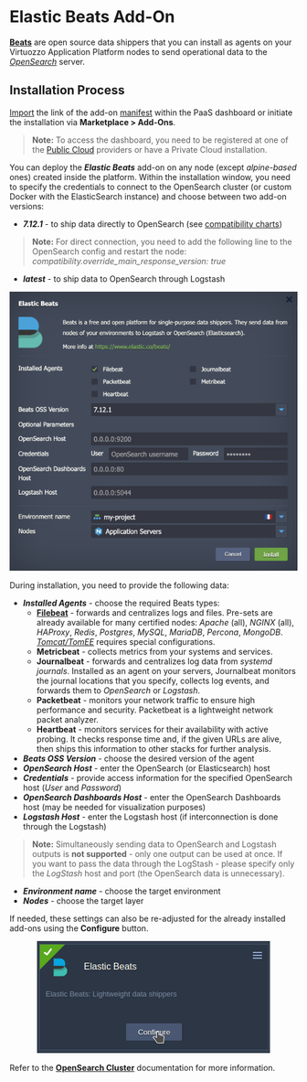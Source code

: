 # Elastic Beats Add-On

**[Beats](https://www.elastic.co/beats/)** are open source data shippers that you can install as agents on your Virtuozzo Application Platform nodes to send operational data to the *[OpenSearch](https://github.com/jelastic-jps/opensearch-cluster)* server.

## Installation Process

[Import](https://docs.jelastic.com/environment-import/) the link of the add-on [manifest](https://github.com/jelastic-jps/beats-jps-addon/blob/main/manifest.yml) within the PaaS dashboard or initiate the installation via **Marketplace > Add-Ons**.

> **Note:** To access the dashboard, you need to be registered at one of the [Public Cloud](https://www.virtuozzo.com/application-platform-partners/) providers or have a Private Cloud installation.


You can deploy the ***Elastic Beats*** add-on on any node (except *alpine-based* ones) created inside the platform. Within the installation window, you need to specify the credentials to connect to the OpenSearch cluster (or custom Docker with the ElasticSearch instance) and choose between two add-on versions:

- ***7.12.1*** - to ship data directly to OpenSearch (see [compatibility charts](https://opensearch.org/docs/latest/clients/agents-and-ingestion-tools/index/))

> **Note:** For direct connection, you need to add the following line to the OpenSearch config and restart the node:
> *compatibility.override_main_response_version: true*

- ***latest*** - to ship data to OpenSearch through Logstash

<p align="center"> <img src="images/01-elastic-beats-addon-installation.png" alt="Elastic Beats add-on installation"> </p>

During installation, you need to provide the following data:

- ***Installed Agents*** - choose the required Beats types:
  - **[Filebeat](https://www.elastic.co/beats/filebeat)** - forwards and centralizes logs and files. Pre-sets are already available for many certified nodes: *Apache* (all), *NGINX* (all), *HAProxy*, *Redis*, *Postgres*, *MySQL*, *MariaDB*, *Percona*, *MongoDB*. *[Tomcat/TomEE](https://arshpunia.medium.com/using-filebeat-to-ship-tomcat-logs-to-elasticsearch-7e4325373c7a)* requires special configurations.
  - **Metricbeat** - collects metrics from your systems and services.
  - **Journalbeat** - forwards and centralizes log data from *systemd journals*. Installed as an agent on your servers, Journalbeat monitors the journal locations that you specify, collects log events, and forwards them to *OpenSearch* or *Logstash*.
  - **Packetbeat** - monitors your network traffic to ensure high performance and security. Packetbeat is a lightweight network packet analyzer.
  - **Heartbeat** - monitors services for their availability with active probing. It checks response time and, if the given URLs are alive, then ships this information to other stacks for further analysis.
- ***Beats OSS Version*** - choose the desired version of the agent
- ***OpenSearch Host*** - enter the OpenSearch (or Elasticsearch) host
- ***Credentials*** - provide access information for the specified OpenSearch host (*User* and *Password*)
- ***OpenSearch Dashboards Host*** - enter the OpenSearch Dashboards host (may be needed for visualization purposes)
- ***Logstash Host*** - enter the Logstash host (if interconnection is done through the Logstash)

> **Note:** Simultaneously sending data to OpenSearch and Logstash outputs is **not supported** - only one output can be used at once. If you want to pass the data through the LogStash - please specify only the *LogStash* host and port (the OpenSearch data is unnecessary).

- ***Environment name*** - choose the target environment
- ***Nodes*** - choose the target layer

If needed, these settings can also be re-adjusted for the already installed add-ons using the **Configure** button.

<p align="center"> <img src="images/02-elastic-beats-addon-configuration.png" alt="Elastic Beats add-on configuration"> </p>

Refer to the **[OpenSearch Cluster](https://docs.jelastic.com/opensearch-cluster/)** documentation for more information.
